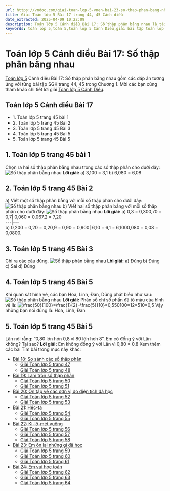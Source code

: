 ```yaml
---
url: https://vndoc.com/giai-toan-lop-5-vnen-bai-23-so-thap-phan-bang-nhau-182969
title: Giải Toán lớp 5 Bài 17 trang 44, 45 Cánh diều
date_extracted: 2025-04-09 10:22:09
description: Toán lớp 5 Cánh diều Bài 17: Số thập phân bằng nhau là tài liệu được biên soạn có đáp án chi tiết giúp các em học sinh ôn tập, củng cố kiến thức, rèn luyện kỹ năng giải Toán 5.
keywords: toán lớp 5,toán 5,toán lớp 5 Cánh Diều,giải bài tập toán lớp 5 cánh diều,giải toán lớp 5 cánh diều,toán lớp 5 sách cánh diều,toán 5 cánh diều,giải sách toán lớp 5 cánh diều,Toán lớp 5 cánh diều bài 17,Toán lớp 5 cánh diều trang 45,Giải Toán lớp 5 cánh diều trang 45,Số thập phân bằng nhau lớp 5,bài tập Số thập phân bằng nhau
---
```


# Toán lớp 5 Cánh diều Bài 17: Số thập phân bằng nhau
[Toán lớp 5](<https://vndoc.com/toan-lop5>) Cánh diều Bài 17: Số thập phân bằng nhau gồm các đáp án tương ứng với từng bài tập SGK trang 44, 45 trong Chương 1. Mời các bạn cùng tham khảo chi tiết lời giải [Toán lớp 5 Cánh Diều](<https://vndoc.com/toan-lop-5-canh-dieu>).
## Toán lớp 5 Cánh diều Bài 17
  * 1\. Toán lớp 5 trang 45 bài 1
  * 2\. Toán lớp 5 trang 45 Bài 2
  * 3\. Toán lớp 5 trang 45 Bài 3
  * 4\. Toán lớp 5 trang 45 Bài 5
  * 5\. Toán lớp 5 trang 45 Bài 5

## 1\. Toán lớp 5 trang 45 bài 1
Chọn ra hai số thập phân bằng nhau trong các số thập phân cho dưới đây:
![Số thập phân bằng nhau](https://i.vdoc.vn/data/image/2024/06/14/Toan-5-bai-17-1.jpg)
**Lời giải:**
a\) 3,100 = 3,1
b\) 6,080 = 6,08
## 2\. **Toán lớp 5 trang 45 Bài 2**
a\) Viết một số thập phân bằng với mỗi số thập phân cho dưới đây:
![Số thập phân bằng nhau](https://i.vdoc.vn/data/image/2024/06/14/Toan-5-bai-17-2.jpg)
b\) Viết hai số thập phân bằng với mỗi số thập phân cho dưới đây:
![Số thập phân bằng nhau](https://i.vdoc.vn/data/image/2024/06/14/Toan-5-bai-17-3.jpg)
**Lời giải:**
a\) 0,3 = 0,300,70 = 0,7| 0,060 = 0,067,2 = 7,20  
---|---  
b\) 0,200 = 0,20 = 0,20,9 = 0,90 = 0,900| 6,10 = 6,1 = 6,1000,080 = 0,08 = 0,0800.  
## 3\. Toán lớp 5 trang 45 Bài 3
Chỉ ra các câu đúng.
![Số thập phân bằng nhau](https://i.vdoc.vn/data/image/2024/06/14/Toan-5-bai-17-4.jpg)
**Lời giải:**
a\) Đúng
b\) Đúng
c\) Sai
d\) Đúng
## 4\. Toán lớp 5 trang 45 Bài 5
Khi quan sát hình vẽ, các bạn Hoa, Linh, Đan, Dũng phát biểu như sau:
![Số thập phân bằng nhau](https://i.vdoc.vn/data/image/2024/06/14/Toan-5-bai-17-5.jpg)
**Lời giải:**
Phân số chỉ số phần đã tô màu của hình vẽ là: ![\\frac{50}{100}=\\frac{1}{2}=\\frac{5}{10}=0,5](https://i.vdoc.vn/data/image/blank.png)50100=12=510=0,5
Vậy những bạn nói đúng là: Hoa, Linh, Đan
## **5\. Toán lớp 5 trang 45 Bài 5**
Lân nói rằng: “0,80 lớn hơn 0,8 vì 80 lớn hơn 8”. Em có đồng ý với Lân không? Tại sao?
**Lời giải:**
Em không đồng ý với Lân vì 0,80 = 0,8
Xem thêm các bài Tìm bài trong mục này khác:
  * [Bài 18: So sánh các số thập phân](</giai-bai-tap-trang-47-48-49-sgk-toan-5-luyen-tap-chung-116095>)
    * [Giải Toán lớp 5 trang 47](</giai-toan-lop-5-trang-47-canh-dieu-322453>)
    * [Giải Toán lớp 5 trang 48](</toan-lop-5-luyen-tap-chung-trang-48-207182>)
  * [Bài 19: Làm tròn số thập phân](</giai-bai-tap-trang-51-52-sgk-toan-5-tong-nhieu-so-thap-phan-116108>)
    * [Giải Toán lớp 5 trang 50](</giai-toan-lop-5-trang-50-canh-dieu-322488>)
    * [Giải Toán lớp 5 trang 51](</giai-toan-lop-5-trang-51-canh-dieu-322492>)
  * [Bài 20: Ôn tập về các đơn vị đo diện tích đã học](</toan-lop-5-canh-dieu-bai-20-on-tap-ve-cac-don-vi-do-dien-tich-da-hoc-322172>)
    * [Giải Toán lớp 5 trang 52](</giai-toan-lop-5-trang-52-canh-dieu-322494>)
    * [Giải Toán lớp 5 trang 53](</giai-toan-lop-5-trang-53-canh-dieu-322502>)
  * [Bài 21: Héc-ta](</toan-lop-5-trang-54-luyen-tap-207292>)
    * [Giải Toán lớp 5 trang 54](</giai-toan-lop-5-trang-54-canh-dieu-322526>)
    * [Giải Toán lớp 5 trang 55](</giai-bai-tap-trang-55-sgk-toan-5-luyen-tap-chung-phep-cong-tru-so-thap-phan-116125>)
  * [Bài 22: Ki-lô-mét vuông](</toan-lop-5-canh-dieu-bai-22-ki-lo-met-vuong-322189>)
    * [Giải Toán lớp 5 trang 56](</giai-toan-lop-5-trang-56-canh-dieu-322531>)
    * [Giải Toán lớp 5 trang 57](</giai-toan-lop-5-trang-57-canh-dieu-322535>)
    * [Giải Toán lớp 5 trang 58](</giai-toan-lop-5-trang-58-canh-dieu-322541>)
  * [Bài 23: Em ôn lại những gì đã học](</toan-lop-5-canh-dieu-bai-23-em-on-lai-nhung-gi-da-hoc-322192>)
    * [Giải Toán lớp 5 trang 59](</giai-toan-lop-5-trang-59-canh-dieu-322546>)
    * [Giải Toán lớp 5 trang 60](</giai-toan-lop-5-trang-60-canh-dieu-322550>)
    * [Giải Toán lớp 5 trang 61](</giai-toan-lop-5-trang-61-canh-dieu-322551>)
  * [Bài 24: Em vui học toán](</toan-lop-5-canh-dieu-bai-24-em-vui-hoc-toan-322199>)
    * [Giải Toán lớp 5 trang 62](</giai-toan-lop-5-trang-62-canh-dieu-322566>)
    * [Giải Toán lớp 5 trang 63](</giai-toan-lop-5-trang-63-canh-dieu-322567>)
    * [Giải Toán lớp 5 trang 64](</toan-lop-5-trang-64-65-222150>)


